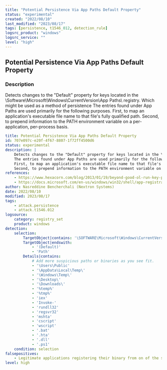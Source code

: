 ```yaml
---
title: "Potential Persistence Via App Paths Default Property"
status: "experimental"
created: "2022/08/10"
last_modified: "2023/08/17"
tags: [persistence, t1546_012, detection_rule]
logsrc_product: "windows"
logsrc_service: ""
level: "high"
---
```


## Potential Persistence Via App Paths Default Property

### Description

Detects changes to the "Default" property for keys located in the \Software\Microsoft\Windows\CurrentVersion\App Paths\ registry. Which might be used as a method of persistence
The entries found under App Paths are used primarily for the following purposes.
First, to map an application's executable file name to that file's fully qualified path.
Second, to prepend information to the PATH environment variable on a per-application, per-process basis.


```yml
title: Potential Persistence Via App Paths Default Property
id: 707e097c-e20f-4f67-8807-1f72ff4500d6
status: experimental
description: |
    Detects changes to the "Default" property for keys located in the \Software\Microsoft\Windows\CurrentVersion\App Paths\ registry. Which might be used as a method of persistence
    The entries found under App Paths are used primarily for the following purposes.
    First, to map an application's executable file name to that file's fully qualified path.
    Second, to prepend information to the PATH environment variable on a per-application, per-process basis.
references:
    - https://www.hexacorn.com/blog/2013/01/19/beyond-good-ol-run-key-part-3/
    - https://docs.microsoft.com/en-us/windows/win32/shell/app-registration?redirectedfrom=MSDN
author: Nasreddine Bencherchali (Nextron Systems)
date: 2022/08/10
modified: 2023/08/17
tags:
    - attack.persistence
    - attack.t1546.012
logsource:
    category: registry_set
    product: windows
detection:
    selection:
        TargetObject|contains: '\SOFTWARE\Microsoft\Windows\CurrentVersion\App Paths'
        TargetObject|endswith:
            - '(Default)'
            - 'Path'
        Details|contains:
            # Add more suspicious paths or binaries as you see fit.
            - '\Users\Public'
            - '\AppData\Local\Temp\'
            - '\Windows\Temp\'
            - '\Desktop\'
            - '\Downloads\'
            - '%temp%'
            - '%tmp%'
            - 'iex'
            - 'Invoke-'
            - 'rundll32'
            - 'regsvr32'
            - 'mshta'
            - 'cscript'
            - 'wscript'
            - '.bat'
            - '.hta'
            - '.dll'
            - '.ps1'
    condition: selection
falsepositives:
    - Legitimate applications registering their binary from on of the suspicious locations mentioned above (tune it)
level: high

```
